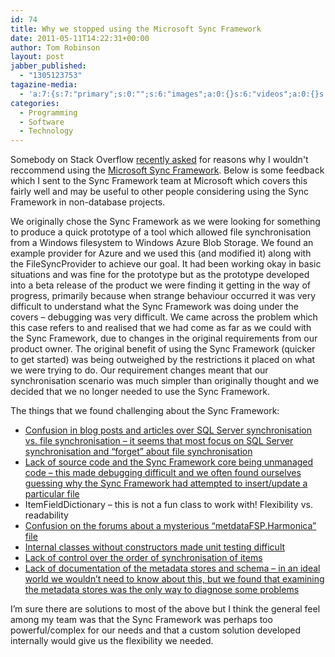 ```yaml
---
id: 74
title: Why we stopped using the Microsoft Sync Framework
date: 2011-05-11T14:22:31+00:00
author: Tom Robinson
layout: post
jabber_published:
  - "1305123753"
tagazine-media:
  - 'a:7:{s:7:"primary";s:0:"";s:6:"images";a:0:{}s:6:"videos";a:0:{}s:11:"image_count";s:1:"0";s:6:"author";s:6:"566973";s:7:"blog_id";s:7:"8298577";s:9:"mod_stamp";s:19:"2011-05-11 14:25:05";}'
categories:
  - Programming
  - Software
  - Technology
---
```

Somebody on Stack Overflow [recently asked](http://stackoverflow.com/questions/5965404/sync-2-net-applications/) for reasons why I wouldn't reccommend using the [Microsoft Sync Framework](http://msdn.microsoft.com/en-us/sync/bb736753). Below is some feedback which I sent to the Sync Framework team at Microsoft which covers this fairly well and may be useful to other people considering using the Sync Framework in non-database projects.

<!--more-->

We originally chose the Sync Framework as we were looking for something to produce a quick prototype of a tool which allowed file synchronisation from a Windows filesystem to Windows Azure Blob Storage. We found an example provider for Azure and we used this (and modified it) along with the FileSyncProvider to achieve our goal. It had been working okay in basic situations and was fine for the prototype but as the prototype developed into a beta release of the product we were finding it getting in the way of progress, primarily because when strange behaviour occurred it was very difficult to understand what the Sync Framework was doing under the covers – debugging was very difficult. We came across the problem which this case refers to and realised that we had come as far as we could with the Sync Framework, due to changes in the original requirements from our product owner. The original benefit of using the Sync Framework (quicker to get started) was being outweighed by the restrictions it placed on what we were trying to do. Our requirement changes meant that our synchronisation scenario was much simpler than originally thought and we decided that we no longer needed to use the Sync Framework.

The things that we found challenging about the Sync Framework:

  * [Confusion in blog posts and articles over SQL Server synchronisation vs. file synchronisation – it seems that most focus on SQL Server synchronisation and “forget” about file synchronisation](http://social.microsoft.com/Forums/en-US/syncdevdiscussions/thread/3686f3ba-e326-4676-96c2-e83ea32ffc1d)
  * [Lack of source code and the Sync Framework core being unmanaged code – this made debugging difficult and we often found ourselves guessing why the Sync Framework had attempted to insert/update a particular file](http://social.microsoft.com/Forums/en-US/syncdevdiscussions/thread/4116c9ff-17f6-475c-b21a-35dcbd643504)
  * ItemFieldDictionary – this is not a fun class to work with! Flexibility vs. readability
  * [Confusion on the forums about a mysterious “metdataFSP.Harmonica” file](http://social.microsoft.com/Forums/en-US/syncdevdiscussions/thread/0d61c8e5-4b02-4dde-a181-20a866e4393c)
  * [Internal classes without constructors made unit testing difficult](http://stackoverflow.com/questions/3279412/mocking-a-type-with-an-internal-constructor-using-moq)
  * [Lack of control over the order of synchronisation of items](http://social.microsoft.com/Forums/en-US/syncdevdiscussions/thread/0526f0a6-fcff-4a6b-bb50-f4213f26239f)
  * [Lack of documentation of the metadata stores and schema – in an ideal world we wouldn’t need to know about this, but we found that examining the metadata stores was the only way to diagnose some problems](http://social.microsoft.com/Forums/en-US/syncdevdiscussions/thread/4116c9ff-17f6-475c-b21a-35dcbd643504)

I’m sure there are solutions to most of the above but I think the general feel among my team was that the Sync Framework was perhaps too powerful/complex for our needs and that a custom solution developed internally would give us the flexibility we needed.